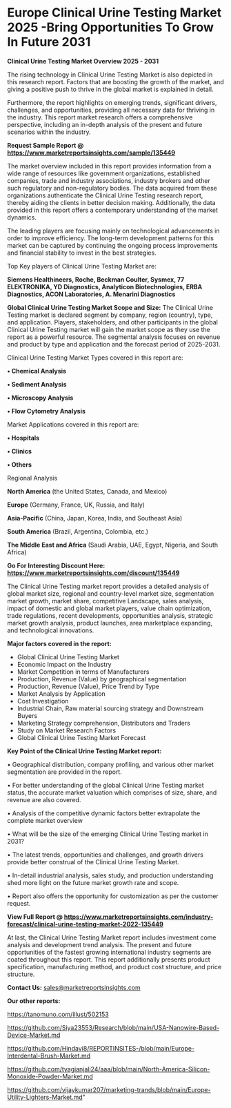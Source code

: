 # Europe Clinical Urine Testing Market 2025 -Bring Opportunities To Grow In Future 2031

<Strong> Clinical Urine Testing Market Overview 2025 - 2031</strong>

The rising technology in Clinical Urine Testing Market is also depicted in this research report. Factors that are boosting the growth of the market, and giving a positive push to thrive in the global market is explained in detail.

Furthermore, the report highlights on emerging trends, significant drivers, challenges, and opportunities, providing all necessary data for thriving in the industry. This report market research offers a comprehensive perspective, including an in-depth analysis of the present and future scenarios within the industry.

<strong>Request Sample Report @ <a href=https://www.marketreportsinsights.com/sample/135449>https://www.marketreportsinsights.com/sample/135449</a></strong>

The market overview included in this report provides information from a wide range of resources like government organizations, established companies, trade and industry associations, industry brokers and other such regulatory and non-regulatory bodies. The data acquired from these organizations authenticate the Clinical Urine Testing research report, thereby aiding the clients in better decision making. Additionally, the data provided in this report offers a contemporary understanding of the market dynamics.

The leading players are focusing mainly on technological advancements in order to improve efficiency. The long-term development patterns for this market can be captured by continuing the ongoing process improvements and financial stability to invest in the best strategies.

Top Key players of Clinical Urine Testing Market are:

<strong>Siemens Healthineers, Roche, Beckman Coulter, Sysmex, 77 ELEKTRONIKA, YD Diagnostics, Analyticon Biotechnologies, ERBA Diagnostics, ACON Laboratories, A. Menarini Diagnostics</strong>

<strong><b>Global Clinical Urine Testing Market Scope and Size:</b></strong>
The Clinical Urine Testing market is declared segment by company, region (country), type, and application. Players, stakeholders, and other participants in the global Clinical Urine Testing market will gain the market scope as they use the report as a powerful resource. The segmental analysis focuses on revenue and product by type and application and the forecast period of 2025-2031.

Clinical Urine Testing Market Types covered in this report are:

<strong>• Chemical Analysis

• Sediment Analysis

• Microscopy Analysis

• Flow Cytometry Analysis</strong>

Market Applications covered in this report are:

<strong>• Hospitals

• Clinics

• Others</strong> 

Regional Analysis

<strong>North America</strong> (the United States, Canada, and Mexico)

<strong>Europe</strong> (Germany, France, UK, Russia, and Italy)

<strong>Asia-Pacific</strong> (China, Japan, Korea, India, and Southeast Asia)

<strong>South America</strong> (Brazil, Argentina, Colombia, etc.)

<strong>The Middle East and Africa</strong> (Saudi Arabia, UAE, Egypt, Nigeria, and South Africa)

<strong>Go For Interesting Discount Here: <a href=https://www.marketreportsinsights.com/discount/135449>https://www.marketreportsinsights.com/discount/135449</a></strong>

The Clinical Urine Testing market report provides a detailed analysis of global market size, regional and country-level market size, segmentation market growth, market share, competitive Landscape, sales analysis, impact of domestic and global market players, value chain optimization, trade regulations, recent developments, opportunities analysis, strategic market growth analysis, product launches, area marketplace expanding, and technological innovations.

<strong><b>Major factors covered in the report:</b></strong>
<ul>
  <li>Global Clinical Urine Testing Market </li>
  <li>Economic Impact on the Industry</li>
  <li>Market Competition in terms of Manufacturers</li>
  <li>Production, Revenue (Value) by geographical segmentation</li>
  <li>Production, Revenue (Value), Price Trend by Type</li>
  <li>Market Analysis by Application</li>
  <li>Cost Investigation</li>
  <li>Industrial Chain, Raw material sourcing strategy and Downstream Buyers</li>
  <li>Marketing Strategy comprehension, Distributors and Traders</li>
  <li>Study on Market Research Factors</li>
  <li>Global Clinical Urine Testing Market Forecast</li>
</ul>

<strong><b>Key Point of the Clinical Urine Testing Market report:</b></strong>

• Geographical distribution, company profiling, and various other market segmentation are provided in the report.

• For better understanding of the global Clinical Urine Testing market status, the accurate market valuation which comprises of size, share, and revenue are also covered.

• Analysis of the competitive dynamic factors better extrapolate the complete market overview

• What will be the size of the emerging Clinical Urine Testing market in 2031?

• The latest trends, opportunities and challenges, and growth drivers provide better construal of the Clinical Urine Testing Market.

• In-detail industrial analysis, sales study, and production understanding shed more light on the future market growth rate and scope.

• Report also offers the opportunity for customization as per the customer request.

<strong><b>View Full Report @ <a href=https://www.marketreportsinsights.com/industry-forecast/clinical-urine-testing-market-2022-135449>https://www.marketreportsinsights.com/industry-forecast/clinical-urine-testing-market-2022-135449</a></b></strong>


At last, the Clinical Urine Testing Market report includes investment come analysis and development trend analysis. The present and future opportunities of the fastest growing international industry segments are coated throughout this report. This report additionally presents product specification, manufacturing method, and product cost structure, and price structure.

<strong>Contact Us:</strong>
sales@marketreportsinsights.com

<strong>Our other reports:</strong>

<a href=https://tanomuno.com/illust/502153>https://tanomuno.com/illust/502153</a>

<a href=https://github.com/Siya23553/Research/blob/main/USA-Nanowire-Based-Device-Market.md>https://github.com/Siya23553/Research/blob/main/USA-Nanowire-Based-Device-Market.md</a>

<a href=https://github.com/Hindavi8/REPORTINSITES-/blob/main/Europe-Interdental-Brush-Market.md>https://github.com/Hindavi8/REPORTINSITES-/blob/main/Europe-Interdental-Brush-Market.md</a>

<a href=https://github.com/tyagianjali24/aaa/blob/main/North-America-Silicon-Monoxide-Powder-Market.md>https://github.com/tyagianjali24/aaa/blob/main/North-America-Silicon-Monoxide-Powder-Market.md</a>

<a href=https://github.com/vijaykumar207/marketing-trands/blob/main/Europe-Utility-Lighters-Market.md>https://github.com/vijaykumar207/marketing-trands/blob/main/Europe-Utility-Lighters-Market.md</a>"
